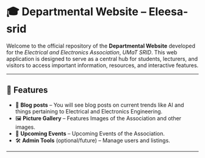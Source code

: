 # 🎓 Departmental Website – Eleesa-srid

Welcome to the official repository of the **Departmental Website** developed for the *Electrical and Electronics Association*, *UMaT SRID*. This web application is designed to serve as a central hub for students, lecturers, and visitors to access important information, resources, and interactive features.

---

## 🚀 Features

- 📄 **Blog posts** – You will see blog posts on current trends like AI and things pertaining to Electrical and Electronics Engineering.
- 🖼️ **Picture Gallery** – Features Images of the Association and other images.
- 📍 **Upcoming Events** – Upcoming Events of the Association.
- 🛠️ **Admin Tools** (optional/future) – Manage users and listings.

---



